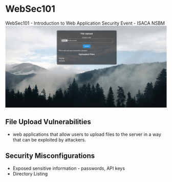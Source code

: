 # WebSec101

WebSec101 - Introduction to Web Application Security Event - ISACA NSBM
![alt text](https://github.com/rvizx/WebSec101/blob/main/assets/img/ss.png?raw=true)


## File Upload Vulnerabilities 
- web applications that allow users to upload files to the server in a way that can be exploited by attackers.

## Security Misconfigurations
- Exposed sensitive information - passwords, API keys
- Directory Listing

